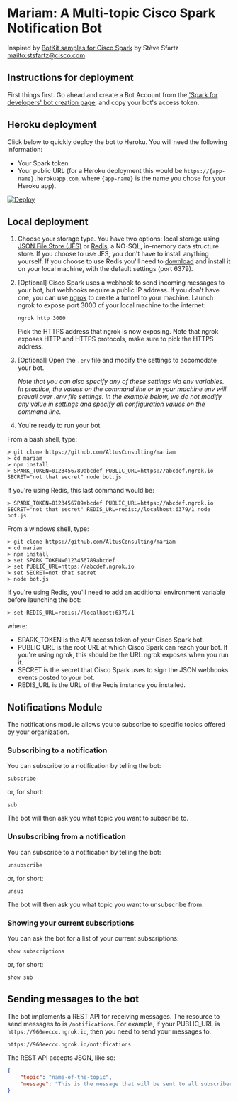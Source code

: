 # Mariam: A Multi-topic Cisco Spark Notification Bot 

Inspired by [BotKit samples for Cisco Spark](https://github.com/CiscoDevNet/botkit-ciscospark-samples) by Stève Sfartz <mailto:stsfartz@cisco.com>

## Instructions for deployment

First things first. Go ahead and create a Bot Account from the ['Spark for developers' bot creation page](https://developer.ciscospark.com/add-bot.html), and copy your bot's access token.

## Heroku deployment

Click below to quickly deploy the bot to Heroku. You will need the following information:
* Your Spark token
* Your public URL (for a Heroku deployment this would be `https://{app-name}.herokuapp.com`, where `{app-name}` is the name you chose for your Heroku app).

[![Deploy](https://www.herokucdn.com/deploy/button.svg)](https://heroku.com/deploy)

## Local deployment

1. Choose your storage type. You have two options: local storage using [JSON File Store (JFS)](https://www.npmjs.com/package/jfs) or [Redis](https://redis.io/), a NO-SQL, in-memory data structure store. If you choose to use JFS, you don't have to install anything yourself. If you choose to use Redis you'll need to [download](https://redis.io/download) and install it on your local machine, with the default settings (port 6379).

1. [Optional] Cisco Spark uses a webhook to send incoming messages to your bot, but webhooks require a public IP address. If you don't have one, you can use [ngrok](https://ngrok.com) to create a tunnel to your machine. Launch ngrok to expose port 3000 of your local machine to the internet:

    ```shell
    ngrok http 3000
    ```

    Pick the HTTPS address that ngrok is now exposing. Note that ngrok exposes HTTP and HTTPS protocols, make sure to pick the HTTPS address.

1. [Optional] Open the `.env` file and modify the settings to accomodate your bot.

    _Note that you can also specify any of these settings via env variables. In practice, the values on the command line or in your machine env will prevail over .env file settings. In the example below, we do not modify any value in settings and specify all configuration values on the command line._

1. You're ready to run your bot

From a bash shell, type:

```shell
> git clone https://github.com/AltusConsulting/mariam
> cd mariam
> npm install
> SPARK_TOKEN=0123456789abcdef PUBLIC_URL=https://abcdef.ngrok.io SECRET="not that secret" node bot.js
```

If you're using Redis, this last command would be:

```shell
> SPARK_TOKEN=0123456789abcdef PUBLIC_URL=https://abcdef.ngrok.io SECRET="not that secret" REDIS_URL=redis://localhost:6379/1 node bot.js
```

From a windows shell, type:

```shell
> git clone https://github.com/AltusConsulting/mariam
> cd mariam
> npm install
> set SPARK_TOKEN=0123456789abcdef
> set PUBLIC_URL=https://abcdef.ngrok.io
> set SECRET=not that secret
> node bot.js
```

If you're using Redis, you'll need to add an additional environment variable before launching the bot:

```shell
> set REDIS_URL=redis://localhost:6379/1
```

where:

- SPARK_TOKEN is the API access token of your Cisco Spark bot.
- PUBLIC_URL is the root URL at which Cisco Spark can reach your bot. If you're using ngrok, this should be the URL ngrok exposes when you run it. 
- SECRET is the secret that Cisco Spark uses to sign the JSON webhooks events posted to your bot.
- REDIS_URL is the URL of the Redis instance you installed.


## Notifications Module

The notifications module allows you to subscribe to specific topics offered by your organization.

### Subscribing to a notification

You can subscribe to a notification by telling the bot:

```
subscribe
```
or, for short:
```
sub
```
The bot will then ask you what topic you want to subscribe to. 

### Unsubscribing from a notification

You can subscribe to a notification by telling the bot:

```
unsubscribe
```
or, for short:
```
unsub
```

The bot will then ask you what topic you want to unsubscribe from. 

### Showing your current subscriptions

You can ask the bot for a list of your current subscriptions:

```
show subscriptions
```
or, for short:
```
show sub
```

## Sending messages to the bot 

The bot implements a REST API for receiving messages. The resource to send messages to is `/notifications`. For example, if your PUBLIC_URL is `https://960eeccc.ngrok.io`, then you need to send your messages to:
```
https://960eeccc.ngrok.io/notifications
```

The REST API accepts JSON, like so:

```json
{
	"topic": "name-of-the-topic",
	"message": "This is the message that will be sent to all subscribers of this specific topic."
}
```
